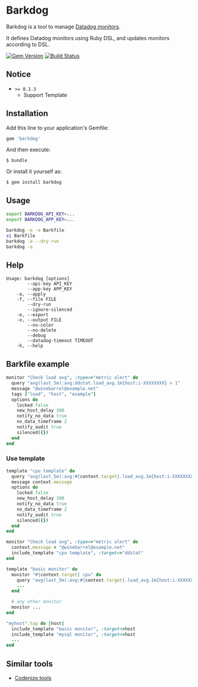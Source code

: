 # Barkdog

Barkdog is a tool to manage [Datadog monitors](http://docs.datadoghq.com/guides/monitoring/).

It defines Datadog monitors using Ruby DSL, and updates monitors according to DSL.

[![Gem Version](https://badge.fury.io/rb/barkdog.svg)](http://badge.fury.io/rb/barkdog)
[![Build Status](https://travis-ci.org/winebarrel/barkdog.svg?branch=master)](https://travis-ci.org/winebarrel/barkdog)

## Notice
* `>= 0.1.3`
  * Support Template

## Installation

Add this line to your application's Gemfile:

```ruby
gem 'barkdog'
```

And then execute:

    $ bundle

Or install it yourself as:

    $ gem install barkdog

## Usage

```sh
export BARKDOG_API_KEY=...
export BARKDOG_APP_KEY=...

barkdog -e -o Barkfile
vi Barkfile
barkdog -a --dry-run
barkdog -a
```

## Help

```
Usage: barkdog [options]
        --api-key API_KEY
        --app-key APP_KEY
    -a, --apply
    -f, --file FILE
        --dry-run
        --ignore-silenced
    -e, --export
    -o, --output FILE
        --no-color
        --no-delete
        --debug
        --datadog-timeout TIMEOUT
    -h, --help
```

## Barkfile example

```ruby
monitor "Check load avg", :type=>"metric alert" do
  query "avg(last_5m):avg:ddstat.load_avg.1m{host:i-XXXXXXXX} > 1"
  message "@winebarrel@example.net"
  tags ["load", "host", "example"]
  options do
    locked false
    new_host_delay 300
    notify_no_data true
    no_data_timeframe 2
    notify_audit true
    silenced({})
  end
end
```

### Use template

```ruby
template "cpu template" do
  query "avg(last_5m):avg:#{context.target}.load_avg.1m{host:i-XXXXXXXX} > 1"
  message context.message
  options do
    locked false
    new_host_delay 300
    notify_no_data true
    no_data_timeframe 2
    notify_audit true
    silenced({})
  end
end

monitor "Check load avg", :type=>"metric alert" do
  context.message = "@winebarrel@example.net"
  include_template "cpu template", :target=>"ddstat"
end

template "basic monitor" do
  monitor "#{context.target} cpu" do
    query "avg(last_5m):avg:#{context.target}.load_avg.1m{host:i-XXXXXXXX} > 1"
    ...
  end

  # any other monitor
  monitor ...
end

"myhost".tap do |host|
  include_template "basic monitor", :target=>host
  include_template "mysql monitor", :target=>host
  ...
end
```

## Similar tools
* [Codenize.tools](http://codenize.tools/)
